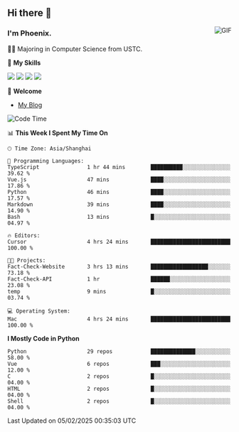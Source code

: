 ## Hi there 👋
<img align="right" alt="GIF" src="https://raw.githubusercontent.com/JoeyBling/JoeyBling/master/pic/pusheencode.gif" />

### I'm Phoenix.

👨‍🎓 Majoring in Computer Science from USTC.

🌟 **My Skills**

![](https://img.shields.io/badge/-Python-3e74a2?style=flat-square&logo=Python&logoColor=fff)
![](https://img.shields.io/badge/-C++-9f62a5?style=flat&logo=cplusplus&logoColor=white)
![](https://img.shields.io/badge/-Linux-185886?style=flat-square&logo=Linux&logoColor=fff)
![](https://img.shields.io/badge/-Rust-ff4136?style=flat-square&logo=Rust&logoColor=fff)

💬 **Welcome**

- [My Blog](https://ysy-phoenix.github.io/)

<!--START_SECTION:waka-->
![Code Time](http://img.shields.io/badge/Code%20Time-1%2C174%20hrs%2019%20mins-blue)

📊 **This Week I Spent My Time On** 

```text
🕑︎ Time Zone: Asia/Shanghai

💬 Programming Languages: 
TypeScript               1 hr 44 mins        ██████████░░░░░░░░░░░░░░░   39.62 % 
Vue.js                   47 mins             ████░░░░░░░░░░░░░░░░░░░░░   17.86 % 
Python                   46 mins             ████░░░░░░░░░░░░░░░░░░░░░   17.57 % 
Markdown                 39 mins             ████░░░░░░░░░░░░░░░░░░░░░   14.90 % 
Bash                     13 mins             █░░░░░░░░░░░░░░░░░░░░░░░░   04.97 % 

🔥 Editors: 
Cursor                   4 hrs 24 mins       █████████████████████████   100.00 % 

🐱‍💻 Projects: 
Fact-Check-Website       3 hrs 13 mins       ██████████████████░░░░░░░   73.18 % 
Fact-Check-API           1 hr                ██████░░░░░░░░░░░░░░░░░░░   23.08 % 
temp                     9 mins              █░░░░░░░░░░░░░░░░░░░░░░░░   03.74 % 

💻 Operating System: 
Mac                      4 hrs 24 mins       █████████████████████████   100.00 % 
```

**I Mostly Code in Python** 

```text
Python                   29 repos            ██████████████░░░░░░░░░░░   58.00 % 
Vue                      6 repos             ███░░░░░░░░░░░░░░░░░░░░░░   12.00 % 
C                        2 repos             █░░░░░░░░░░░░░░░░░░░░░░░░   04.00 % 
HTML                     2 repos             █░░░░░░░░░░░░░░░░░░░░░░░░   04.00 % 
Shell                    2 repos             █░░░░░░░░░░░░░░░░░░░░░░░░   04.00 % 
```




 Last Updated on 05/02/2025 00:35:03 UTC
<!--END_SECTION:waka-->

<!--
**ysy-phoenix/ysy-phoenix** is a ✨ _special_ ✨ repository because its `README.md` (this file) appears on your GitHub profile.

Here are some ideas to get you started:

- 🔭 I’m currently working on ...
- 🌱 I’m currently learning ...
- 👯 I’m looking to collaborate on ...
- 🤔 I’m looking for help with ...
- 💬 Ask me about ...
- 📫 How to reach me: ...
- 😄 Pronouns: ...
- ⚡ Fun fact: ...
-->
